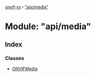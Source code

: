[onvif-rx](../README.md) › ["api/media"](_api_media_.md)

# Module: "api/media"

## Index

### Classes

* [ONVIFMedia](../classes/_api_media_.onvifmedia.md)
